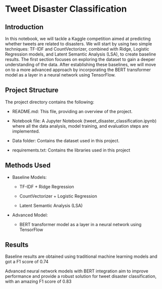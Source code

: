 # Tweet Disaster Classification

## Introduction

In this notebook, we will tackle a Kaggle competition aimed at predicting whether tweets are related to disasters. We will start by using two simple techniques: TF-IDF and CountVectorizer, combined with Ridge, Logistic Regression models, and Latent Semantic Analysis (LSA), to create baseline results. The first section focuses on exploring the dataset to gain a deeper understanding of the data. After establishing these baselines, we will move on to a more advanced approach by incorporating the BERT transformer model as a layer in a neural network using TensorFlow.

## Project Structure

The project directory contains the following:

- README.md: This file, providing an overview of the project.

- Notebook file: A Jupyter Notebook (tweet_disaster_classification.ipynb) where all the data analysis, model training, and evaluation steps are implemented.

- Data folder: Contains the dataset used in this project.
- requirements.txt: Contains the libraries used in this project

## Methods Used

- Baseline Models:

  - TF-IDF + Ridge Regression

  - CountVectorizer + Logistic Regression

  - Latent Semantic Analysis (LSA)

- Advanced Model:

  - BERT transformer model as a layer in a neural network using TensorFlow

## Results

Baseline results are obtained using traditional machine learning models and got a F1 score of 0.74

Advanced neural network models with BERT integration aim to improve performance and provide a robust solution for tweet disaster classification, with an amazing F1 score of 0.83
